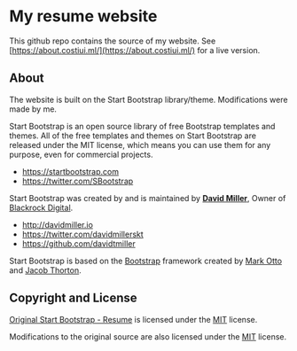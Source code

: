 # My resume website

This github repo contains the source of my website. See [https://about.costiui.ml/](https://about.costiui.ml/) for a live version.

## About

The website is built on the Start Bootstrap library/theme. Modifications were made by me.

Start Bootstrap is an open source library of free Bootstrap templates and themes. 
All of the free templates and themes on Start Bootstrap are released under the MIT license, which means you can use them for any purpose, even for commercial projects.

* https://startbootstrap.com
* https://twitter.com/SBootstrap

Start Bootstrap was created by and is maintained by **[David Miller](http://davidmiller.io/)**, Owner of [Blackrock Digital](http://blackrockdigital.io/).

* http://davidmiller.io
* https://twitter.com/davidmillerskt
* https://github.com/davidtmiller

Start Bootstrap is based on the [Bootstrap](http://getbootstrap.com/) framework created by [Mark Otto](https://twitter.com/mdo) and [Jacob Thorton](https://twitter.com/fat).

## Copyright and License

[Original Start Bootstrap - Resume](https://startbootstrap.com/template-overviews/resume/) is licensed under the [MIT](https://github.com/BlackrockDigital/startbootstrap-resume/blob/gh-pages/LICENSE) license.

Modifications to the original source are also licensed under the [MIT](https://github.com/BlackrockDigital/startbootstrap-resume/blob/gh-pages/LICENSE) license.
